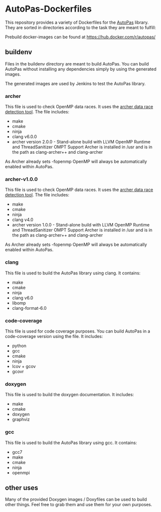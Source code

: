 # AutoPas-Dockerfiles
This repository provides a variety of Dockerfiles for the [AutoPas](https://github.com/AutoPas/AutoPas) library.
They are sorted in directories according to the task they are meant to fulfill:

Prebuild docker-images can be found at https://hub.docker.com/r/autopas/

## buildenv
Files in the buildenv directory are meant to build AutoPas.
You can build AutoPas without installing any dependencies simply by using the generated images.

The generated images are used by Jenkins to test the AutoPas library.

### archer
This file is used to check OpenMP data races. It uses the [archer data race detection tool](https://github.com/PRUNERS/archer). The file includes:
* make
* cmake
* ninja
* clang v6.0.0
* archer version 2.0.0 - Stand-alone build with LLVM OpenMP Runtime and ThreadSanitizer OMPT Support
Archer is installed in /usr and is in the path as clang-archer++ and clang-archer

As Archer already sets -fopenmp OpenMP will always be automatically enabled within AutoPas.

### archer-v1.0.0
This file is used to check OpenMP data races. It uses the [archer data race detection tool](https://github.com/PRUNERS/archer). The file includes:
* make
* cmake
* ninja
* clang v4.0
* archer version 1.0.0 - Stand-alone build with LLVM OpenMP Runtime and ThreadSanitizer OMPT Support
Archer is installed in /usr and is in the path as clang-archer++ and clang-archer

As Archer already sets -fopenmp OpenMP will always be automatically enabled within AutoPas.

### clang
This file is used to build the AutoPas library using clang. It contains:
* make
* cmake
* ninja
* clang v6.0
* libomp
* clang-format-6.0

### code-coverage
This file is used for code coverage purposes. You can build AutoPas in a code-coverage version using the file. It includes:
* python
* gcc
* cmake
* ninja
* lcov + gcov
* gcovr

### doxygen
This file is used to build the doxygen documentation. It includes:
* make
* cmake
* doxygen
* graphviz 

### gcc
This file is used to build the AutoPas library using gcc. It contains:
* gcc7
* make
* cmake
* ninja
* openmpi

## other uses
Many of the provided Doxygen images / Doxyfiles can be used to build other things. Feel free to grab them and use them for your own purposes.
